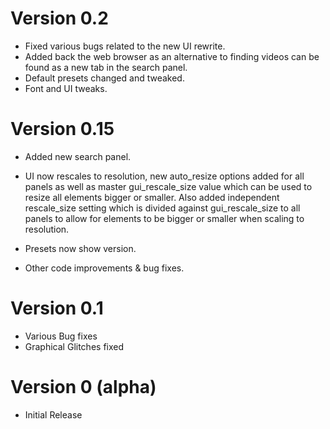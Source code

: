 # Version 0.2

* Fixed various bugs related to the new UI rewrite.
* Added back the web browser as an alternative to finding videos can be found as a new tab in the search panel.
* Default presets changed and tweaked.
* Font and UI tweaks.


# Version 0.15

* Added new search panel.
* UI now rescales to resolution, new auto_resize options added for all panels as well as master gui_rescale_size value which can be used to resize all elements bigger or smaller. Also added independent rescale_size setting which is divided against gui_rescale_size to all panels to allow for elements to be bigger or smaller when scaling to resolution.

* Presets now show version.
* Other code improvements & bug fixes.

# Version 0.1

* Various Bug fixes
* Graphical Glitches fixed

# Version 0 (alpha)

* Initial Release